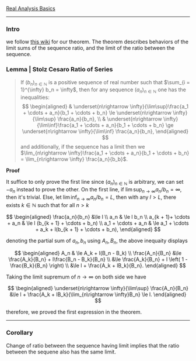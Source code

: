 [Real Analysis Basics](Real%20Analysis%20Basics.md)


---
### **Intro**
we follow [this wiki](https://en.wikipedia.org/wiki/Stolz%E2%80%93Ces%C3%A0ro_theorem) for our theorem. The theorem describes behaviors of the limit sums of the sequence ratio, and the limit of the ratio between the sequence. 

### **Lemma | Stolz Cesaro Ratio of Series**
> If $(b_n)_{n\in \mathbb N}$ is a positive sequence of real number such that $\sum_{i = 1}^{\infty} b_n = \infty$, then for any sequence $(a_n)_{n\in\mathbb N}$ one has the inequalities: 
> $$
> \begin{aligned}
>   & \underset{n\rightarrow \infty}{\lim\sup}\frac{a_1 + \cdots + a_n}{b_1 + \cdots + b_n} \le 
>   \underset{n\rightarrow \infty}{\lim\sup} \frac{a_n}{b_n}, 
>   \\ 
>   & \underset{n\rightarrow \infty}{\lim\inf}\frac{a_1 + \cdots + a_n}{b_1 + \cdots + b_n} \ge 
>   \underset{n\rightarrow \infty}{\lim\inf} \frac{a_n}{b_n}, 
> \end{aligned}
> $$
> and additionally, if the sequence has a limit then we $\lim_{n\rightarrow \infty}\frac{a_1 + \cdots + a_n}{b_1 + \cdots + b_n} = \lim_{n\rightarrow \infty} \frac{a_n}{b_b}$. 


**Proof**

It suffice to only prove the first line since $(a_n)_{n \in \mathbb N}$ is arbitrary, we can set $-a_n$ instead to prove the other. On the first line, if $\lim\sup_{n\rightarrow \infty} a_n / b_n = \infty$, then it's trivial. Else, let $\lim\inf_{n\rightarrow \infty} a_n / b_n = L$, then with any $l > L$, there exists $k \in \mathbb N$ such that for all $n > k$

$$
\begin{aligned}
    \frac{a_n}{b_n} &\le l
    \\
    a_n & \le l b_n
    \\
    a_{k + 1}+ \cdots + a_n & \le 
    l (b_{k + 1} + \cdots + b_n)
    \\
    a_1 + \cdots + a_n & \le 
    a_1 + \cdots + a_k + l(b_{k + 1} + \cdots  + b_n), 
\end{aligned}
$$

denoting the partial sum of $a_n, b_n$ using $A_n, B_n$, the above inequaity displays

$$
\begin{aligned}
    A_n & \le A_k + l(B_n - B_k)
    \\
    \frac{A_n}{B_n} &\le 
    \frac{A_k}{B_n} + l\frac{B_n - B_k}{B_n}
    \\
    &\le 
    \frac{A_k}{B_n} + l \left(
        1 - \frac{B_k}{B_n}
    \right)
    \\
    &\le l + \frac{A_k + lB_k}{B_n}. 
\end{aligned}
$$

Taking the limit supremum of $n\rightarrow \infty$ on both side we have 

$$
\begin{aligned}
    \underset{n\rightarrow \infty}{\lim\sup}
    \frac{A_n}{B_n} &\le 
    l + \frac{A_k + lB_k}{\lim_{n\rightarrow \infty}B_n} \le l. 
\end{aligned}
$$

therefore, we proved the first expression in the theorem. 


---
### **Corollary**

Change of ratio between the sequence having limit implies that the ratio between the sequene also has the same limit. 
